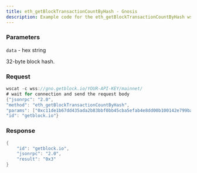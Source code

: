 ```yaml
---
title: eth_getBlockTransactionCountByHash - Gnosis
description: Example code for the eth_getBlockTransactionCountByHash ws method. Сomplete guide on how to use eth_getBlockTransactionCountByHash ws in GetBlock.io Web3 documentation.
---
```


### Parameters


`data` - hex string

32-byte block hash.

### Request

``` java
wscat -c wss://gno.getblock.io/YOUR-API-KEY/mainnet/ 
# wait for connection and send the request body 
{"jsonrpc": "2.0",
"method": "eth_getBlockTransactionCountByHash",
"params": ["0xc11de1b67dd435ada2b83bbf0bb45cba5efab4e8dd00b100142e799ba902dddc"],
"id": "getblock.io"}
```

###  Response

``` java
{
    "id": "getblock.io",
    "jsonrpc": "2.0",
    "result": "0x3"
}
```

